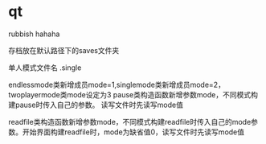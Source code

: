 # qt
rubbish
hahaha

存档放在默认路径下的saves文件夹

单人模式文件名 .single

endlessmode类新增成员mode=1,singlemode类新增成员mode=2，twoplayermode类mode设定为3
pause类构造函数新增参数mode，不同模式构建pause时传入自己的参数。
读写文件时先读写mode值

readfile类构造函数新增参数mode，不同模式构建readfile时传入自己的mode参数。开始界面构建readfile时，mode为缺省值0，读写文件时先读写mode值
